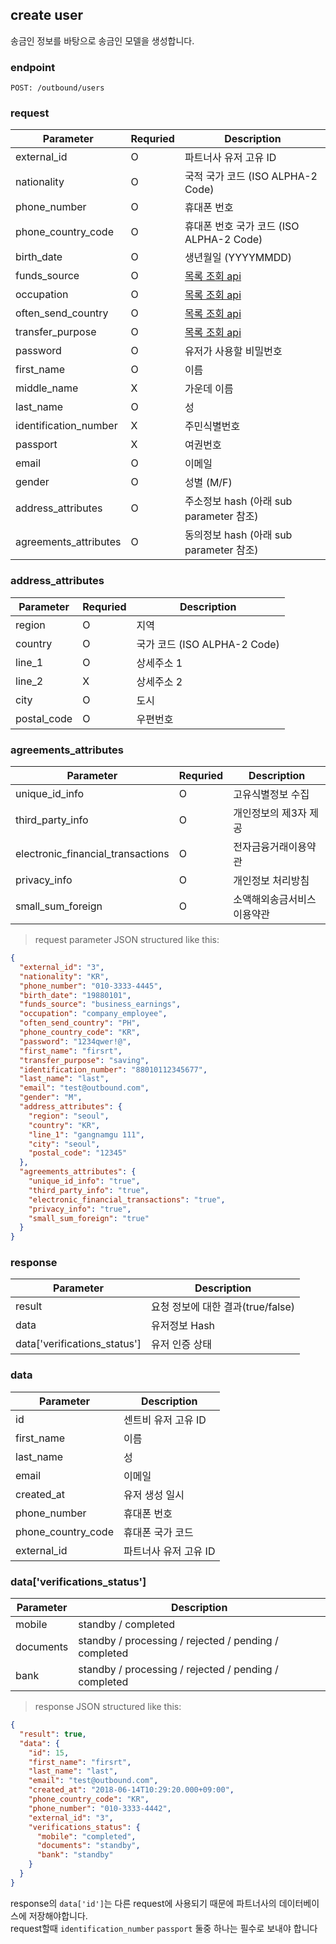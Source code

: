 ## create user

송금인 정보를 바탕으로 송금인 모델을 생성합니다.

### endpoint
<code>POST: /outbound/users</code>

### request

Parameter | Requried | Description
--------- | ------- | -----------
external_id |O| 파트너사 유저 고유 ID
nationality |O| 국적 국가 코드 (ISO ALPHA-2 Code)
phone_number |O| 휴대폰 번호
phone_country_code |O| 휴대폰 번호 국가 코드 (ISO ALPHA-2 Code)
birth_date |O| 생년월일 (YYYYMMDD)
funds_source |O| <a href="#get-list-data">목록 조회 api</a>
occupation |O| <a href="#get-list-data">목록 조회 api</a>
often_send_country |O| <a href="#get-list-data">목록 조회 api</a>
transfer_purpose |O| <a href="#get-list-data">목록 조회 api</a>
password |O| 유저가 사용할 비밀번호
first_name |O| 이름
middle_name |X| 가운데 이름
last_name |O| 성
identification_number |X| 주민식별번호
passport |X| 여권번호
email |O| 이메일
gender |O| 성별 (M/F)
address_attributes |O| 주소정보 hash (아래 sub parameter 참조)
agreements_attributes |O| 동의정보 hash (아래 sub parameter 참조)

### address_attributes
Parameter | Requried | Description
--------- | ------- | -----------
region |O| 지역
country |O| 국가 코드 (ISO ALPHA-2 Code)
line_1 |O| 상세주소 1
line_2 |X| 상세주소 2
city |O| 도시
postal_code |O| 우편번호

### agreements_attributes
Parameter | Requried | Description
--------- | ------- | -----------
unique_id_info |O| 고유식별정보 수집
third_party_info |O| 개인정보의 제3자 제공
electronic_financial_transactions |O| 전자금융거래이용약관
privacy_info |O| 개인정보 처리방침
small_sum_foreign |O| 소액해외송금서비스 이용약관


> request parameter JSON structured like this:

```json
{
  "external_id": "3",
  "nationality": "KR",
  "phone_number": "010-3333-4445",
  "birth_date": "19880101",
  "funds_source": "business_earnings",
  "occupation": "company_employee",
  "often_send_country": "PH",
  "phone_country_code": "KR",
  "password": "1234qwer!@",
  "first_name": "firsrt",
  "transfer_purpose": "saving",
  "identification_number": "88010112345677",
  "last_name": "last",
  "email": "test@outbound.com",
  "gender": "M",
  "address_attributes": {
    "region": "seoul",
    "country": "KR",
    "line_1": "gangnamgu 111",
    "city": "seoul",
    "postal_code": "12345"
  },
  "agreements_attributes": {
    "unique_id_info": "true",
    "third_party_info": "true",
    "electronic_financial_transactions": "true",
    "privacy_info": "true",
    "small_sum_foreign": "true"
  }
}
```

### response
Parameter | Description
--------- | -----------
result | 요청 정보에 대한 결과(true/false)
data | 유저정보 Hash
data['verifications_status'] | 유저 인증 상태

### data
Parameter | Description
--------- | -----------
id | 센트비 유저 고유 ID
first_name | 이름
last_name | 성
email | 이메일
created_at | 유저 생성 일시
phone_number | 휴대폰 번호
phone_country_code | 휴대폰 국가 코드
external_id | 파트너사 유저 고유 ID

### data['verifications_status']
Parameter | Description
--------- | -----------
mobile | standby / completed
documents | standby / processing / rejected / pending / completed
bank | standby / processing / rejected / pending / completed

> response JSON structured like this:

```json
{
  "result": true,
  "data": {
    "id": 15,
    "first_name": "firsrt",
    "last_name": "last",
    "email": "test@outbound.com",
    "created_at": "2018-06-14T10:29:20.000+09:00",
    "phone_country_code": "KR",
    "phone_number": "010-3333-4442",
    "external_id": "3",
    "verifications_status": {
      "mobile": "completed",
      "documents": "standby",
      "bank": "standby"
    }
  }
}
```


<aside class="warning">
response의 <code>data['id']</code>는 다른 request에 사용되기 때문에 파트너사의 데이터베이스에 저장해야합니다.
</aside>

<aside class="notice">
request할때 <code>identification_number</code> <code>passport</code> 둘중 하나는 필수로 보내야 합니다
</aside>